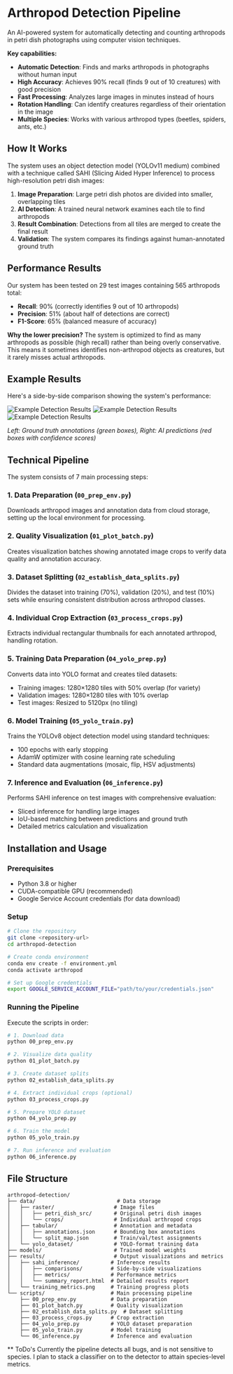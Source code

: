 # Arthropod Detection Pipeline

An AI-powered system for automatically detecting and counting arthropods in petri dish photographs using computer vision techniques.

**Key capabilities:**
- **Automatic Detection**: Finds and marks arthropods in photographs without human input
- **High Accuracy**: Achieves 90% recall (finds 9 out of 10 creatures) with good precision
- **Fast Processing**: Analyzes large images in minutes instead of hours
- **Rotation Handling**: Can identify creatures regardless of their orientation in the image
- **Multiple Species**: Works with various arthropod types (beetles, spiders, ants, etc.)

## How It Works

The system uses an object detection model (YOLOv11 medium) combined with a technique called SAHI (Slicing Aided Hyper Inference) to process high-resolution petri dish images:

1. **Image Preparation**: Large petri dish photos are divided into smaller, overlapping tiles
2. **AI Detection**: A trained neural network examines each tile to find arthropods
3. **Result Combination**: Detections from all tiles are merged to create the final result
4. **Validation**: The system compares its findings against human-annotated ground truth

## Performance Results

Our system has been tested on 29 test images containing 565 arthropods total:

- **Recall**: 90% (correctly identifies 9 out of 10 arthropods)
- **Precision**: 51% (about half of detections are correct)
- **F1-Score**: 65% (balanced measure of accuracy)

**Why the lower precision?** The system is optimized to find as many arthropods as possible (high recall) rather than being overly conservative. This means it sometimes identifies non-arthropod objects as creatures, but it rarely misses actual arthropods.

## Example Results

Here's a side-by-side comparison showing the system's performance:

![Example Detection Results](results/sahi_inference/comparisons/Un4_P34_W1_A1_2024_s1_comparison.jpg)
![Example Detection Results](results/sahi_inference/comparisons/Lo5_P43_W1_S1_comparison.jpg)
![Example Detection Results](results/sahi_inference/comparisons/Un4_P39_W1_2024_s1_comparison.jpg)

*Left: Ground truth annotations (green boxes), Right: AI predictions (red boxes with confidence scores)*

## Technical Pipeline

The system consists of 7 main processing steps:

### 1. Data Preparation (`00_prep_env.py`)
Downloads arthropod images and annotation data from cloud storage, setting up the local environment for processing.

### 2. Quality Visualization (`01_plot_batch.py`)
Creates visualization batches showing annotated image crops to verify data quality and annotation accuracy.

### 3. Dataset Splitting (`02_establish_data_splits.py`)
Divides the dataset into training (70%), validation (20%), and test (10%) sets while ensuring consistent distribution across arthropod classes.

### 4. Individual Crop Extraction (`03_process_crops.py`)
Extracts individual rectangular thumbnails for each annotated arthropod, handling rotation.

### 5. Training Data Preparation (`04_yolo_prep.py`)
Converts data into YOLO format and creates tiled datasets:
- Training images: 1280×1280 tiles with 50% overlap (for variety)
- Validation images: 1280×1280 tiles with 10% overlap
- Test images: Resized to 5120px (no tiling)

### 6. Model Training (`05_yolo_train.py`)
Trains the YOLOv8 object detection model using standard techniques:
- 100 epochs with early stopping
- AdamW optimizer with cosine learning rate scheduling
- Standard data augmentations (mosaic, flip, HSV adjustments)

### 7. Inference and Evaluation (`06_inference.py`)
Performs SAHI inference on test images with comprehensive evaluation:
- Sliced inference for handling large images
- IoU-based matching between predictions and ground truth
- Detailed metrics calculation and visualization

## Installation and Usage

### Prerequisites
- Python 3.8 or higher
- CUDA-compatible GPU (recommended)
- Google Service Account credentials (for data download)

### Setup
```bash
# Clone the repository
git clone <repository-url>
cd arthropod-detection

# Create conda environment
conda env create -f environment.yml
conda activate arthropod

# Set up Google credentials
export GOOGLE_SERVICE_ACCOUNT_FILE="path/to/your/credentials.json"
```

### Running the Pipeline
Execute the scripts in order:

```bash
# 1. Download data
python 00_prep_env.py

# 2. Visualize data quality
python 01_plot_batch.py

# 3. Create dataset splits
python 02_establish_data_splits.py

# 4. Extract individual crops (optional)
python 03_process_crops.py

# 5. Prepare YOLO dataset
python 04_yolo_prep.py

# 6. Train the model
python 05_yolo_train.py

# 7. Run inference and evaluation
python 06_inference.py
```

## File Structure

```
arthropod-detection/
├── data/                          # Data storage
│   ├── raster/                   # Image files
│   │   ├── petri_dish_src/       # Original petri dish images
│   │   └── crops/                # Individual arthropod crops
│   ├── tabular/                  # Annotation and metadata
│   │   ├── annotations.json      # Bounding box annotations
│   │   └── split_map.json        # Train/val/test assignments
│   └── yolo_dataset/             # YOLO-format training data
├── models/                       # Trained model weights
├── results/                      # Output visualizations and metrics
│   ├── sahi_inference/          # Inference results
│   │   ├── comparisons/         # Side-by-side visualizations
│   │   ├── metrics/             # Performance metrics
│   │   └── summary_report.html  # Detailed results report
│   └── training_metrics.png     # Training progress plots
└── scripts/                     # Main processing pipeline
    ├── 00_prep_env.py           # Data preparation
    ├── 01_plot_batch.py         # Quality visualization
    ├── 02_establish_data_splits.py  # Dataset splitting
    ├── 03_process_crops.py      # Crop extraction
    ├── 04_yolo_prep.py          # YOLO dataset preparation
    ├── 05_yolo_train.py         # Model training
    └── 06_inference.py          # Inference and evaluation
```
** ToDo's 
Currently the pipeline detects all bugs, and is not sensitive to species. I plan to stack a classifier on to the detector to attain species-level metrics.